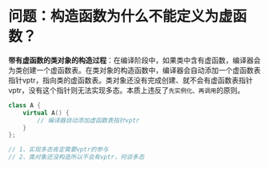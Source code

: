 # 问题：构造函数为什么不能定义为虚函数？

**带有虚函数的类对象的构造过程**：在编译阶段中，如果类中含有虚函数，编译器会为类创建一个虚函数表。在类对象的构造函数中，编译器会自动添加一个虚函数表指针vptr，指向类的虚函数表。类对象还没有完成创建、就不会有虚函数表指针vptr，没有这个指针则无法实现多态。本质上违反了`先实例化、再调用`的原则。

```c++
class A {
    virtual A() {
        // 编译器自动添加虚函数表指针vptr
    }
};

// 1、实现多态肯定需要vptr的参与
// 2、类对象还没构造所以不会有vptr，何谈多态
```


